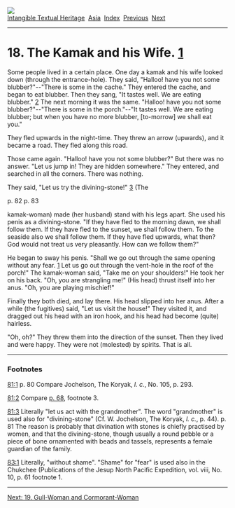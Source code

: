 [![](../../cdshop/ithlogo.png)](../../index)  
[Intangible Textual Heritage](../../index)  [Asia](../index) 
[Index](index)  [Previous](kort21)  [Next](kort23) 

------------------------------------------------------------------------

# 18. The Kamak and his Wife. <span id="fr_39"></span>[1](#fn_39)

Some people lived in a certain place. One day a kamak and his wife
looked down (through the entrance-hole). They said, "Halloo! have you
not some blubber?"--"There is some in the cache." They entered the
cache, and began to eat blubber. Then they sang, "It tastes well. We are
eating blubber." <span id="fr_40"></span>[2](#fn_40) The next morning it
was the same. "Halloo! have you not some blubber?"--"There is some in
the porch."--"It tastes well. We are eating blubber; but when you have
no more blubber, \[to-morrow\] we shall eat you."

They fled upwards in the night-time. They threw an arrow (upwards), and
it became a road. They fled along this road.

Those came again. "Halloo! have you not some blubber?" But there was no
answer. "Let us jump in! They are hidden somewhere." They entered, and
searched in all the corners. There was nothing.

They said, "Let us try the divining-stone!" <span
id="fr_41"></span>[3](#fn_41) (The

<span id="page_82">p. 82</span> <span id="page_83">p. 83</span>

kamak-woman) made (her husband) stand with his legs apart. She used his
penis as a divining-stone. "If they have fled to the morning dawn, we
shall follow them. If they have fled to the sunset, we shall follow
them. To the seaside also we shall follow them. If they have fled
upwards, what then? God would not treat us very pleasantly. How can we
follow them?"

He began to sway his penis. "Shall we go out through the same opening
without any fear. <span id="fr_42"></span>[1](#fn_42) Let us go out
through the vent-hole in the roof of the porch!" The kamak-woman said,
"Take me on your shoulders!" He took her on his back. "Oh, you are
strangling me!" (His head) thrust itself into her anus. "Oh, you are
playing mischief!"

Finally they both died, and lay there. His head slipped into her anus.
After a while (the fugitives) said, "Let us visit the house!" They
visited it, and dragged out his head with an iron hook, and his head had
become (quite) hairless.

"Oh, oh?" They threw them into the direction of the sunset. Then they
lived and were happy. They were not (molested) by spirits. That is all.

------------------------------------------------------------------------

### Footnotes

<span id="fn_39"></span>[81:1](kort22.htm#fr_39) <span id="page_80">p.
80</span> Compare Jochelson, The Koryak, *l. c.*, No. 105, p. 293.

<span id="fn_40"></span>[81:2](kort22.htm#fr_40) Compare [p.
68](kort17.htm#page_68), footnote 3.

<span id="fn_41"></span>[81:3](kort22.htm#fr_41) Literally "let us act
with the grandmother". The word "grandmother" is used also for
"divining-stone" (Cf. W. Jochelson, The Koryak, *l. c.*, p. 44). <span
id="page_81">p. 81</span> The reason is probably that divination with
stones is chiefly practised by women, and that the divining-stone,
though usually a round pebble or a piece of bone ornamented with beads
and tassels, represents a female guardian of the family.

<span id="fn_42"></span>[83:1](kort22.htm#fr_42) Literally, "without
shame". "Shame" for "fear" is used also in the Chukchee (Publications of
the Jesup North Pacific Expedition, vol. viii, No. 10, p. 61 footnote 1.

------------------------------------------------------------------------

[Next: 19. Gull-Woman and Cormorant-Woman](kort23)
